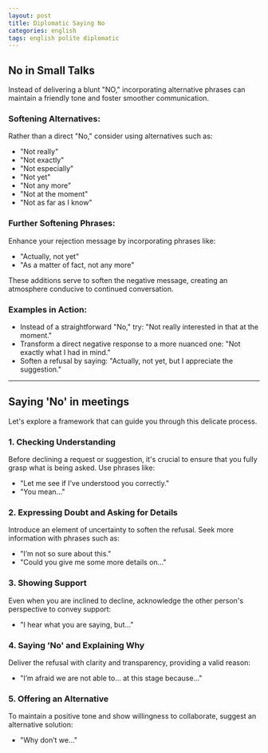 ```yaml
---
layout: post
title: Diplomatic Saying No
categories: english
tags: english polite diplomatic
---
```


## No in Small Talks

Instead of delivering a blunt "NO," incorporating alternative phrases can maintain a friendly tone and foster smoother communication.

### Softening Alternatives:

Rather than a direct "No," consider using alternatives such as:

- "Not really"
- "Not exactly"
- "Not especially"
- "Not yet"
- "Not any more"
- "Not at the moment"
- "Not as far as I know"

### Further Softening Phrases:

Enhance your rejection message by incorporating phrases like:

- "Actually, not yet"
- "As a matter of fact, not any more"

These additions serve to soften the negative message, creating an atmosphere conducive to continued conversation.

### Examples in Action:

- Instead of a straightforward "No," try: "Not really interested in that at the moment."
- Transform a direct negative response to a more nuanced one: "Not exactly what I had in mind."
- Soften a refusal by saying: "Actually, not yet, but I appreciate the suggestion."

---

## Saying 'No' in meetings

Let's explore a framework that can guide you through this delicate process.

### 1. Checking Understanding

Before declining a request or suggestion, it's crucial to ensure that you fully grasp what is being asked. Use phrases like:

- "Let me see if I’ve understood you correctly."
- "You mean…"

### 2. Expressing Doubt and Asking for Details

Introduce an element of uncertainty to soften the refusal. Seek more information with phrases such as:

- "I’m not so sure about this."
- "Could you give me some more details on…"

### 3. Showing Support

Even when you are inclined to decline, acknowledge the other person's perspective to convey support:

- "I hear what you are saying, but…"

### 4. Saying 'No' and Explaining Why

Deliver the refusal with clarity and transparency, providing a valid reason:

- "I’m afraid we are not able to… at this stage because…"

### 5. Offering an Alternative

To maintain a positive tone and show willingness to collaborate, suggest an alternative solution:

- "Why don’t we…"
